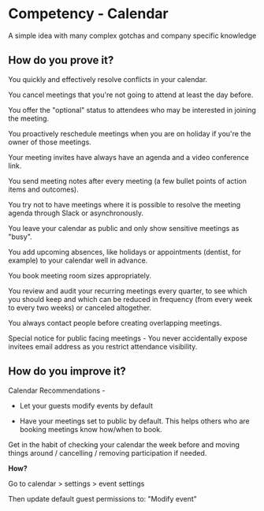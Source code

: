 # Competency - Calendar 

A simple idea with many complex gotchas and company specific knowledge

## How do you prove it?

You quickly and effectively resolve conflicts in your calendar. 

You cancel meetings that you're not going to attend at least the day before.

You offer the "optional" status to attendees who may be interested in joining the meeting.

You proactively reschedule meetings when you are on holiday if you're the owner of those meetings.

Your meeting invites have always have an agenda and a video conference link.

You send meeting notes after every meeting (a few bullet points of action items and outcomes).

You try not to have meetings where it is possible to resolve the meeting agenda through Slack or asynchronously.

You leave your calendar as public and only show sensitive meetings as "busy".

You add upcoming absences, like holidays or appointments (dentist, for example) to your calendar well in advance. 

You book meeting room sizes appropriately.

You review and audit your recurring meetings every quarter, to see which you should keep and which can be reduced in frequency (from every week to every two weeks) or canceled altogether. 

You always contact people before creating overlapping meetings.

Special notice for public facing meetings - You never accidentally expose invitees email address as you restrict attendance visibility.

## How do you improve it?

Calendar Recommendations - 

* Let your guests modify events by default 

* Have your meetings set to public by default. This helps others who are booking meetings know how/when to book. 

Get in the habit of checking your calendar the week before and moving things around / cancelling / removing participation if needed.

**How?**

Go to calendar > settings > event settings

Then update default guest permissions to: "Modify event"

